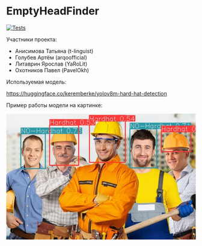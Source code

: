 # EmptyHeadFinder

[![Tests](https://github.com/YaRoLit/EmptyHeadFinder/actions/workflows/python-app.yml/badge.svg)](https://github.com/YaRoLit/EmptyHeadFinder/actions/workflows/python-app.yml)

Участники проекта:

- Анисимова Татьяна (t-linguist)
- Голубев Артём (arqoofficial)
- Литаврин Ярослав (YaRoLit)
- Охотников Павел (PavelOkh)

Используемая модель:

https://huggingface.co/keremberke/yolov8m-hard-hat-detection

Пример работы модели на картинке:

<img src = 'https://github.com/YaRoLit/EmptyHeadFinder/blob/main/images/stroiteli_analysed.jpg' alt = 'analysed image' align='left'/>
